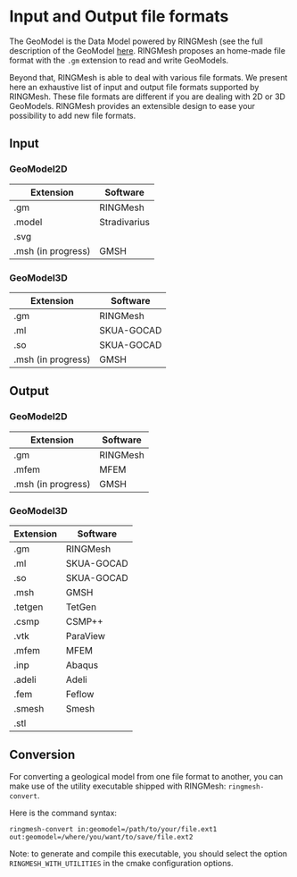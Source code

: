 # Input and Output file formats

The GeoModel is the Data Model powered by RINGMesh (see the full description of the GeoModel [here](/features/geomodel).
RINGMesh proposes an home-made file format with the `.gm` extension to read and write GeoModels.

Beyond that, RINGMesh is able to deal with various file formats. We present here an exhaustive list of input and output file formats
supported by RINGMesh. These file formats are different if you are dealing with 2D or 3D GeoModels. RINGMesh provides an extensible design to ease your possibility to add new file formats.

## Input 

### GeoModel2D 

| Extension          |     Software    | 
| -------------      | -------------   |
| .gm                | RINGMesh        |
| .model             | Stradivarius    |
| .svg               |                 |
| .msh (in progress) | GMSH            |

### GeoModel3D

| Extension          |     Software    |
| -------------      | -------------   |
| .gm                | RINGMesh        |
| .ml                | SKUA-GOCAD      |
| .so                | SKUA-GOCAD      |
| .msh (in progress) | GMSH            |


## Output

### GeoModel2D

| Extension          |     Software    |
| -------------      | -------------   |
| .gm                | RINGMesh        |
| .mfem              | MFEM            |
| .msh (in progress) | GMSH            |


### GeoModel3D

| Extension          |     Software    |
| -------------      | -------------   |
| .gm                | RINGMesh        |
| .ml                | SKUA-GOCAD      |
| .so                | SKUA-GOCAD      |
| .msh               | GMSH            |
| .tetgen            | TetGen          |
| .csmp              | CSMP++          |
| .vtk               | ParaView        |
| .mfem              | MFEM            |
| .inp               | Abaqus          |
| .adeli             | Adeli           |
| .fem               | Feflow          |
| .smesh             | Smesh           |
| .stl               |                 |


## Conversion

For converting a geological model from one file format to another, 
you can make use of the utility executable shipped with RINGMesh: `ringmesh-convert`.

Here is the command syntax:

    ringmesh-convert in:geomodel=/path/to/your/file.ext1 out:geomodel=/where/you/want/to/save/file.ext2

Note: to generate and compile this executable, you should select the option `RINGMESH_WITH_UTILITIES` in the cmake configuration options.
